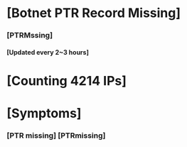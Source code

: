 # [Botnet PTR Record Missing]
### [PTRMssing]
#### [Updated every 2~3 hours]

# [Counting 4214 IPs]

# [Symptoms] 
###   [PTR missing] [PTRmissing]
